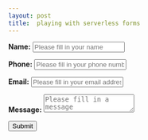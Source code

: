 ```yaml
---
layout: post
title:  playing with serverless forms  
---
```


<form method="post" action="https://www.example.org/" id="example-form-2">
   <p>
       <label for="example-name"><b>Name:</b></label> <input type="text" name="name" id="example-name" placeholder="Please fill in your name" />
   </p>
   <p>
       <label for="example-phone"><b>Phone:</b></label> <input type="tel" name="phone" id="example-phone" placeholder="Please fill in your phone number" />
   </p>
   <p>
       <label for="example-email"><b>Email:</b></label> <input type="email" name="email" id="example-email" placeholder="Please fill in your email address" />
   </p>
   <p>
       <label for="example-message"><b>Message:</b></label> <textarea name="message" id="example-message" placeholder="Please fill in a message"></textarea>
   </p>
   <p>
       <button type="submit">Submit</button>
   </p>
</form>

<script type="text/javascript">
/* <![CDATA[ */
var _leadclient_id = "lc__oUDocZZeDlgM_ch";
/* ]]> */
</script>
<script type='text/javascript' src='https://demo.leadclient.net/leadclient.js'></script>
<script type="text/javascript">
$(document).ready(function() {
   $("#example-form-2").on('submit', function(event) {
      event.preventDefault(); // Prevent default event (Disable form sending)

      $.leadClientSubmit({
         data: {
            name: $("#example-form-2 input[name=name]").val(),
            phone: $("#example-form-2 input[name=phone]").val(),
            email: $("#example-form-2 input[name=email]").val(),
            message: ["Message", $("#example-form-2 textarea[name=message]").val()]
         },
         done: function() {
            $("#example-form-1 input").empty(); // Clear form's inputs

            alert("Form sent!");
         },
         error: function(error_code) {
            switch (error_code) {
               case 'no_channel_id':
                  alert("Error: There is no channel code.");
                  break;
               case 'channel_not_found':
                  alert("Error: The channel was not found");
                  break;
               case 'must_contain_phone_or_email':
                  alert("Error: You must fill in a phone number or an email address");
                  break;
               case 'duplicated_lead':
                  alert("Error: This lead has already been sent");
                  break;
               default:
                  alert("Error: A general error has occurred");
                  break;
            }
         }
      });
   });
});
</script>
